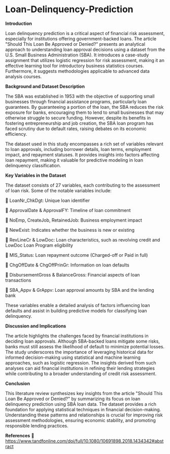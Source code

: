 # Loan-Delinquency-Prediction

**Introduction**

Loan delinquency prediction is a critical aspect of financial risk assessment, especially for institutions offering government-backed loans. The article "Should This Loan Be Approved or Denied?" presents an analytical approach to understanding loan approval decisions using a dataset from the U.S. Small Business Administration (SBA). It introduces a case-study assignment that utilizes logistic regression for risk assessment, making it an effective learning tool for introductory business statistics courses. Furthermore, it suggests methodologies applicable to advanced data analysis courses.

**Background and Dataset Description**

The SBA was established in 1953 with the objective of supporting small businesses through financial assistance programs, particularly loan guarantees. By guaranteeing a portion of the loan, the SBA reduces the risk exposure for banks, encouraging them to lend to small businesses that may otherwise struggle to secure funding. However, despite its benefits in fostering entrepreneurship and job creation, the SBA loan program has faced scrutiny due to default rates, raising debates on its economic efficiency.

The dataset used in this study encompasses a rich set of variables relevant to loan approvals, including borrower details, loan terms, employment impact, and repayment statuses. It provides insights into factors affecting loan repayment, making it valuable for predictive modeling in loan delinquency classification.

**Key Variables in the Dataset**

The dataset consists of 27 variables, each contributing to the assessment of loan risk. Some of the notable variables include:

 LoanNr_ChkDgt: Unique loan identifier

 ApprovalDate & ApprovalFY: Timeline of loan commitment

 NoEmp, CreateJob, RetainedJob: Business employment impact

 NewExist: Indicates whether the business is new or existing

 RevLineCr & LowDoc: Loan characteristics, such as revolving credit and LowDoc Loan Program eligibility

 MIS_Status: Loan repayment outcome (Charged-off or Paid in full)

 ChgOffDate & ChgOffPrinGr: Information on loan defaults

 DisbursementGross & BalanceGross: Financial aspects of loan transactions

 SBA_Appv & GrAppv: Loan approval amounts by SBA and the lending bank


These variables enable a detailed analysis of factors influencing loan defaults and assist in building predictive models for classifying loan delinquency.

**Discussion and Implications**

The article highlights the challenges faced by financial institutions in deciding loan approvals. Although SBA-backed loans mitigate some risks, banks must still assess the likelihood of default to minimize potential losses. The study underscores the importance of leveraging historical data for informed decision-making using statistical and machine learning approaches, such as logistic regression. The insights derived from such analyses can aid financial institutions in refining their lending strategies while contributing to a broader understanding of credit risk assessment.

**Conclusion**

This literature review synthesizes key insights from the article "Should This Loan Be Approved or Denied?" by summarizing its focus on loan delinquency prediction using SBA loan data. The dataset provides a rich foundation for applying statistical techniques in financial decision-making. Understanding these patterns and relationships is crucial for improving risk assessment methodologies, ensuring economic stability, and promoting responsible lending practices.

**References**
 https://www.tandfonline.com/doi/full/10.1080/10691898.2018.1434342#abstract
